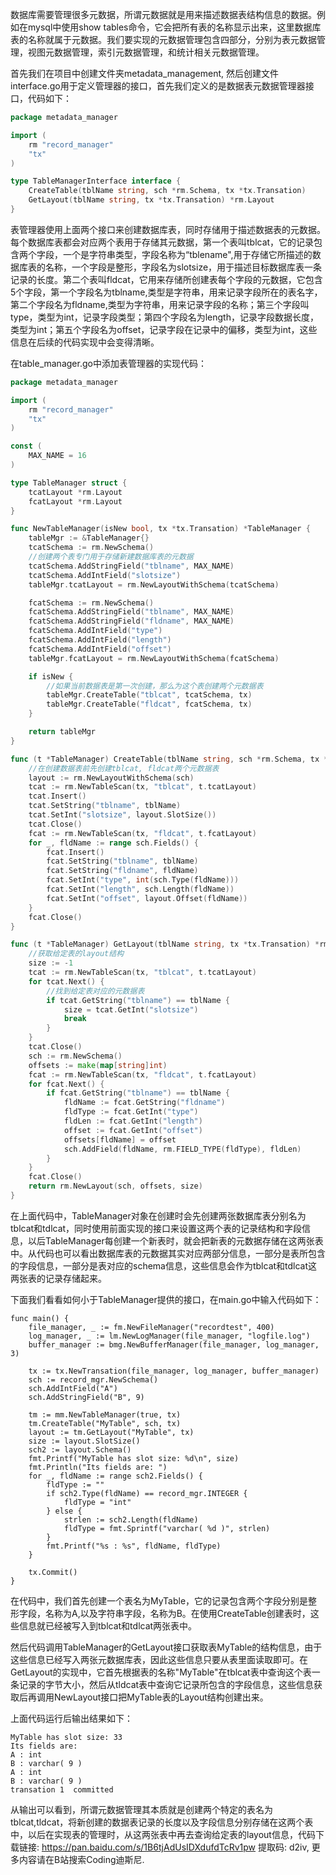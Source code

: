 数据库需要管理很多元数据，所谓元数据就是用来描述数据表结构信息的数据。例如在mysql中使用show tables命令，它会把所有表的名称显示出来，这里数据库表的名称就属于元数据。我们要实现的元数据管理包含四部分，分别为表元数据管理，视图元数据管理，索引元数据管理，和统计相关元数据管理。

首先我们在项目中创建文件夹metadata_management, 然后创建文件interface.go用于定义管理器的接口，首先我们定义的是数据表元数据管理器接口，代码如下：
```go
package metadata_manager

import (
	rm "record_manager"
	"tx"
)

type TableManagerInterface interface {
	CreateTable(tblName string, sch *rm.Schema, tx *tx.Transation)
	GetLayout(tblName string, tx *tx.Transation) *rm.Layout
}
```
表管理器使用上面两个接口来创建数据库表，同时存储用于描述数据表的元数据。每个数据库表都会对应两个表用于存储其元数据，第一个表叫tblcat，它的记录包含两个字段，一个是字符串类型，字段名称为“tblename",用于存储它所描述的数据库表的名称，一个字段是整形，字段名为slotsize，用于描述目标数据库表一条记录的长度。第二个表叫fldcat，它用来存储所创建表每个字段的元数据，它包含5个字段，第一个字段名为tblname,类型是字符串，用来记录字段所在的表名字，第二个字段名为fldname,类型为字符串，用来记录字段的名称；第三个字段叫type，类型为int，记录字段类型；第四个字段名为length，记录字段数据长度，类型为int；第五个字段名为offset，记录字段在记录中的偏移，类型为int，这些信息在后续的代码实现中会变得清晰。

在table_manager.go中添加表管理器的实现代码：
```go
package metadata_manager

import (
	rm "record_manager"
	"tx"
)

const (
	MAX_NAME = 16
)

type TableManager struct {
	tcatLayout *rm.Layout
	fcatLayout *rm.Layout
}

func NewTableManager(isNew bool, tx *tx.Transation) *TableManager {
	tableMgr := &TableManager{}
	tcatSchema := rm.NewSchema()
	//创建两个表专门用于存储新建数据库表的元数据
	tcatSchema.AddStringField("tblname", MAX_NAME)
	tcatSchema.AddIntField("slotsize")
	tableMgr.tcatLayout = rm.NewLayoutWithSchema(tcatSchema)

	fcatSchema := rm.NewSchema()
	fcatSchema.AddStringField("tblname", MAX_NAME)
	fcatSchema.AddStringField("fldname", MAX_NAME)
	fcatSchema.AddIntField("type")
	fcatSchema.AddIntField("length")
	fcatSchema.AddIntField("offset")
	tableMgr.fcatLayout = rm.NewLayoutWithSchema(fcatSchema)

	if isNew {
		//如果当前数据表是第一次创建，那么为这个表创建两个元数据表
		tableMgr.CreateTable("tblcat", tcatSchema, tx)
		tableMgr.CreateTable("fldcat", fcatSchema, tx)
	}

	return tableMgr
}

func (t *TableManager) CreateTable(tblName string, sch *rm.Schema, tx *tx.Transation) {
	//在创建数据表前先创建tblcat, fldcat两个元数据表
	layout := rm.NewLayoutWithSchema(sch)
	tcat := rm.NewTableScan(tx, "tblcat", t.tcatLayout)
	tcat.Insert()
	tcat.SetString("tblname", tblName)
	tcat.SetInt("slotsize", layout.SlotSize())
	tcat.Close()
	fcat := rm.NewTableScan(tx, "fldcat", t.fcatLayout)
	for _, fldName := range sch.Fields() {
		fcat.Insert()
		fcat.SetString("tblname", tblName)
		fcat.SetString("fldname", fldName)
		fcat.SetInt("type", int(sch.Type(fldName)))
		fcat.SetInt("length", sch.Length(fldName))
		fcat.SetInt("offset", layout.Offset(fldName))
	}
	fcat.Close()
}

func (t *TableManager) GetLayout(tblName string, tx *tx.Transation) *rm.Layout {
	//获取给定表的layout结构
	size := -1
	tcat := rm.NewTableScan(tx, "tblcat", t.tcatLayout)
	for tcat.Next() {
		//找到给定表对应的元数据表
		if tcat.GetString("tblname") == tblName {
			size = tcat.GetInt("slotsize")
			break
		}
	}
	tcat.Close()
	sch := rm.NewSchema()
	offsets := make(map[string]int)
	fcat := rm.NewTableScan(tx, "fldcat", t.fcatLayout)
	for fcat.Next() {
		if fcat.GetString("tblname") == tblName {
			fldName := fcat.GetString("fldname")
			fldType := fcat.GetInt("type")
			fldLen := fcat.GetInt("length")
			offset := fcat.GetInt("offset")
			offsets[fldName] = offset
			sch.AddField(fldName, rm.FIELD_TYPE(fldType), fldLen)
		}
	}
	fcat.Close()
	return rm.NewLayout(sch, offsets, size)
}

```

在上面代码中，TableManager对象在创建时会先创建两张数据库表分别名为tblcat和tdlcat，同时使用前面实现的接口来设置这两个表的记录结构和字段信息，以后TableManager每创建一个新表时，就会把新表的元数据存储在这两张表中。从代码也可以看出数据库表的元数据其实对应两部分信息，一部分是表所包含的字段信息，一部分是表对应的schema信息，这些信息会作为tblcat和tdlcat这两张表的记录存储起来。

下面我们看看如何小于TableManager提供的接口，在main.go中输入代码如下：
```
func main() {
	file_manager, _ := fm.NewFileManager("recordtest", 400)
	log_manager, _ := lm.NewLogManager(file_manager, "logfile.log")
	buffer_manager := bmg.NewBufferManager(file_manager, log_manager, 3)

	tx := tx.NewTransation(file_manager, log_manager, buffer_manager)
	sch := record_mgr.NewSchema()
	sch.AddIntField("A")
	sch.AddStringField("B", 9)

	tm := mm.NewTableManager(true, tx)
	tm.CreateTable("MyTable", sch, tx)
	layout := tm.GetLayout("MyTable", tx)
	size := layout.SlotSize()
	sch2 := layout.Schema()
	fmt.Printf("MyTable has slot size: %d\n", size)
	fmt.Println("Its fields are: ")
	for _, fldName := range sch2.Fields() {
		fldType := ""
		if sch2.Type(fldName) == record_mgr.INTEGER {
			fldType = "int"
		} else {
			strlen := sch2.Length(fldName)
			fldType = fmt.Sprintf("varchar( %d )", strlen)
		}
		fmt.Printf("%s : %s", fldName, fldType)
	}

	tx.Commit()
}
```
在代码中，我们首先创建一个表名为MyTable，它的记录包含两个字段分别是整形字段，名称为A,以及字符串字段，名称为B。在使用CreateTable创建表时，这些信息就已经被写入到tblcat和tdlcat两张表中。

然后代码调用TableManager的GetLayout接口获取表MyTable的结构信息，由于这些信息已经写入两张元数据库表，因此这些信息只要从表里面读取即可。在GetLayout的实现中，它首先根据表的名称"MyTable"在tblcat表中查询这个表一条记录的字节大小，然后从tldcat表中查询它记录所包含的字段信息，这些信息获取后再调用NewLayout接口把MyTable表的Layout结构创建出来。

上面代码运行后输出结果如下：
```
MyTable has slot size: 33
Its fields are: 
A : int
B : varchar( 9 )
A : int
B : varchar( 9 )
transation 1  committed

```
从输出可以看到，所谓元数据管理其本质就是创建两个特定的表名为tblcat,tldcat，将新创建的数据表记录的长度以及字段信息分别存储在这两个表中，以后在实现表的管理时，从这两张表中再去查询给定表的layout信息，代码下载链接: https://pan.baidu.com/s/1B6tjAdUsIDXdufdTcRv1pw 
提取码: d2iv,
更多内容请在B站搜索Coding迪斯尼.
